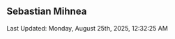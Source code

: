 <h2>Sebastian Mihnea</h2>

<!--RECENT_ACTIVITY:start-->
<!--RECENT_ACTIVITY:end-->
<!--RECENT_ACTIVITY:last_update-->
Last Updated: Monday, August 25th, 2025, 12:32:25 AM
<!--RECENT_ACTIVITY:last_update_end-->

<!---LOL-STATS-START-HERE--->
<!---LOL-STATS-END-HERE--->
